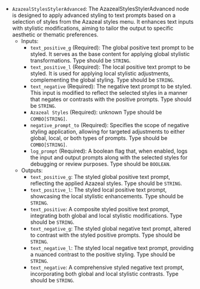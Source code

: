 - `AzazealStylesStylerAdvanced`: The AzazealStylesStylerAdvanced node is designed to apply advanced styling to text prompts based on a selection of styles from the Azazeal styles menu. It enhances text inputs with stylistic modifications, aiming to tailor the output to specific aesthetic or thematic preferences.
    - Inputs:
        - `text_positive_g` (Required): The global positive text prompt to be styled. It serves as the base content for applying global stylistic transformations. Type should be `STRING`.
        - `text_positive_l` (Required): The local positive text prompt to be styled. It is used for applying local stylistic adjustments, complementing the global styling. Type should be `STRING`.
        - `text_negative` (Required): The negative text prompt to be styled. This input is modified to reflect the selected styles in a manner that negates or contrasts with the positive prompts. Type should be `STRING`.
        - `Azazeal Styles` (Required): unknown Type should be `COMBO[STRING]`.
        - `negative_prompt_to` (Required): Specifies the scope of negative styling application, allowing for targeted adjustments to either global, local, or both types of prompts. Type should be `COMBO[STRING]`.
        - `log_prompt` (Required): A boolean flag that, when enabled, logs the input and output prompts along with the selected styles for debugging or review purposes. Type should be `BOOLEAN`.
    - Outputs:
        - `text_positive_g`: The styled global positive text prompt, reflecting the applied Azazeal styles. Type should be `STRING`.
        - `text_positive_l`: The styled local positive text prompt, showcasing the local stylistic enhancements. Type should be `STRING`.
        - `text_positive`: A composite styled positive text prompt, integrating both global and local stylistic modifications. Type should be `STRING`.
        - `text_negative_g`: The styled global negative text prompt, altered to contrast with the styled positive prompts. Type should be `STRING`.
        - `text_negative_l`: The styled local negative text prompt, providing a nuanced contrast to the positive styling. Type should be `STRING`.
        - `text_negative`: A comprehensive styled negative text prompt, incorporating both global and local stylistic contrasts. Type should be `STRING`.
